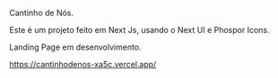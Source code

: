 Cantinho de Nós.

Este é um projeto feito em Next Js, usando o Next UI e Phospor Icons.

Landing Page em desenvolvimento.

https://cantinhodenos-xa5c.vercel.app/
